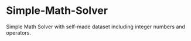 # Simple-Math-Solver
Simple Math Solver with self-made dataset including integer numbers and operators.
